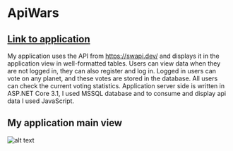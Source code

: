 # ApiWars
## [Link to application](https://api-wars.azurewebsites.net)

My application uses the API from https://swapi.dev/ and displays it in the application view in well-formatted tables. 
Users can view data when they are not logged in, they can also register and log in. Logged in users can vote on any planet, and these votes are stored in the database. 
All users can check the current voting statistics.
Application server side is written in ASP.NET Core 3.1, I used MSSQL database and to consume and display api data I used JavaScript.

## My application main view

![alt text](https://photos.app.goo.gl/z6aPVKLp56k61bwt8)
